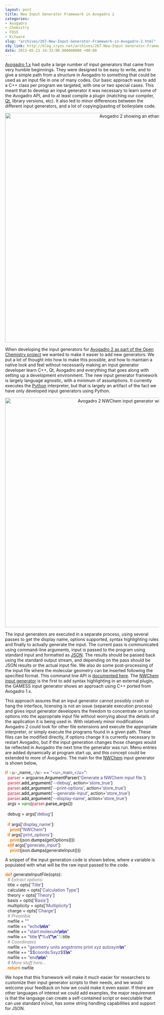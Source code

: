 ```yaml
---
layout: post
title: New Input Generator Framework in Avogadro 2
categories:
- Avogadro
- Chemistry
- FOSS
- Kitware
slug: "archives/267-New-Input-Generator-Framework-in-Avogadro-2.html"
s9y_link: http://blog.cryos.net/archives/267-New-Input-Generator-Framework-in-Avogadro-2.html
date: 2013-05-21 14:33:00.000000000 +00:00
---
```

<span>
<p><a href="http://avogadro.openmolecules.net/">Avogadro 1.x</a> had quite a large number of input generators that came from very humble beginnings. They were designed to be easy to write, and to give a simple path from a structure in Avogadro to something that could be used as an input file in one of many codes. Our basic approach was to add a C++ class per program we targeted, with one or two special cases. This meant that to develop an input generator it was necessary to learn some of the Avogadro API, and to at least compile a plugin (matching our compiler, <a href="http://qt-project.org/">Qt</a>, library versions, etc). It also led to minor differences between the different input generators, and a lot of copying/pasting of boilerplate code.</p>

<center><img src="http://blog.cryos.net/uploads/avogadro-ethane.png" width="871" height="752" alt="Avogadro 2 showing an ethane molecule" /></center>

<p>When developing the input generators for <a href="http://openchemistry.org/">Avogadro 2 as part of the Open Chemistry project</a> we wanted to make it easier to add new generators. We put a lot of thought into how to make this possible, and how to maintain a native look and feel without necessarily making an input generator developer learn C++, Qt, Avogadro and everything that goes along with setting up a development environment. The new input generator framework is largely language agnostic, with a minimum of assumptions. It currently executes the <a href="http://python.org/">Python</a> interpreter, but that is largely an artifact of the fact we have only developed input generators using Python.</p>

<center><img src="http://blog.cryos.net/uploads/avogadro-nwchem-input.png" width="869" height="752" alt="Avogadro 2 NWChem input generator with syntax highlighting" /></center>

<p>The input generators are executed in a separate process, using several passes to get the display name, options supported, syntax highlighting rules and finally to actually generate the input. The current pass is communicated using command-line arguments, input is passed to the program using standard input and formatted as <a href="http://www.json.org/">JSON</a>. The results should be passed back using the standard output stream, and depending on the pass should be JSON results or the actual input file. We also do some post-processing of the input file where the molecular geometry can be inserted following the specified format. This command line API is <a href="http://doc.openchemistry.org/avogadrolibs/api/class_avogadro_1_1_qt_plugins_1_1_input_generator.html#details">documented here</a>. The <a href="https://github.com/OpenChemistry/avogadrolibs/blob/master/avogadro/qtplugins/quantuminput/inputGenerators/nwchem.py">NWChem input generator</a> is the first to add syntax highlighting in an external plugin, the GAMESS input generator shows an approach using C++ ported from Avogadro 1.x.</p>

<p>This approach assures that an input generator cannot possibly crash or hang the interface, licensing is not an issue (separate execution process) and gives input generator developers the freedom to concentrate on turning options into the appropriate input file without worrying about the details of the application it is being used in. With relatively minor modifications Avogadro 2 could look for other file extensions and execute the appropriate interpreter, or simply execute the programs found in a given path. These files can be modified directly, if options change it is currently necessary to restart Avogadro, but if the input generation changes those changes would be reflected in Avogadro the next time the generator was run. Menu entries are added dynamically at program start up, and this concept could be extended to more of Avogadro. The main for the <a href="http://www.nwchem-sw.org/">NWChem</a> input generator is shown below,</p>

<div class="python geshi" style="text-align: left"><span style="color: #ff7700;font-weight:bold;">if</span> <span style="color: #66cc66;">&lt;</span>u<span style="color: #66cc66;">&gt;</span>_name_<span style="color: #66cc66;">&lt;</span>/u<span style="color: #66cc66;">&gt;</span> == <span style="color: #483d8b;">&quot;&lt;u&gt;_main_&lt;/u&gt;&quot;</span>:<br />&#160; <span style="color: #dc143c;">parser</span> = argparse.<span style="color: black;">ArgumentParser</span><span style="color: black;">&#40;</span><span style="color: #483d8b;">'Generate a NWChem input file.'</span><span style="color: black;">&#41;</span><br />&#160; <span style="color: #dc143c;">parser</span>.<span style="color: black;">add_argument</span><span style="color: black;">&#40;</span><span style="color: #483d8b;">'--debug'</span>, action=<span style="color: #483d8b;">'store_true'</span><span style="color: black;">&#41;</span><br />&#160; <span style="color: #dc143c;">parser</span>.<span style="color: black;">add_argument</span><span style="color: black;">&#40;</span><span style="color: #483d8b;">'--print-options'</span>, action=<span style="color: #483d8b;">'store_true'</span><span style="color: black;">&#41;</span><br />&#160; <span style="color: #dc143c;">parser</span>.<span style="color: black;">add_argument</span><span style="color: black;">&#40;</span><span style="color: #483d8b;">'--generate-input'</span>, action=<span style="color: #483d8b;">'store_true'</span><span style="color: black;">&#41;</span><br />&#160; <span style="color: #dc143c;">parser</span>.<span style="color: black;">add_argument</span><span style="color: black;">&#40;</span><span style="color: #483d8b;">'--display-name'</span>, action=<span style="color: #483d8b;">'store_true'</span><span style="color: black;">&#41;</span><br />&#160; args = <span style="color: #008000;">vars</span><span style="color: black;">&#40;</span><span style="color: #dc143c;">parser</span>.<span style="color: black;">parse_args</span><span style="color: black;">&#40;</span><span style="color: black;">&#41;</span><span style="color: black;">&#41;</span><br /><br />&#160; debug = args<span style="color: black;">&#91;</span><span style="color: #483d8b;">'debug'</span><span style="color: black;">&#93;</span><br /><br />&#160; <span style="color: #ff7700;font-weight:bold;">if</span> args<span style="color: black;">&#91;</span><span style="color: #483d8b;">'display_name'</span><span style="color: black;">&#93;</span>:<br />&#160; &#160; <span style="color: #ff7700;font-weight:bold;">print</span><span style="color: black;">&#40;</span><span style="color: #483d8b;">&quot;NWChem&quot;</span><span style="color: black;">&#41;</span><br />&#160; <span style="color: #ff7700;font-weight:bold;">if</span> args<span style="color: black;">&#91;</span><span style="color: #483d8b;">'print_options'</span><span style="color: black;">&#93;</span>:<br />&#160; &#160; <span style="color: #ff7700;font-weight:bold;">print</span><span style="color: black;">&#40;</span>json.<span style="color: black;">dumps</span><span style="color: black;">&#40;</span>getOptions<span style="color: black;">&#40;</span><span style="color: black;">&#41;</span><span style="color: black;">&#41;</span><span style="color: black;">&#41;</span><br />&#160; <span style="color: #ff7700;font-weight:bold;">elif</span> args<span style="color: black;">&#91;</span><span style="color: #483d8b;">'generate_input'</span><span style="color: black;">&#93;</span>:<br />&#160; &#160; <span style="color: #ff7700;font-weight:bold;">print</span><span style="color: black;">&#40;</span>json.<span style="color: black;">dumps</span><span style="color: black;">&#40;</span>generateInput<span style="color: black;">&#40;</span><span style="color: black;">&#41;</span><span style="color: black;">&#41;</span><span style="color: black;">&#41;</span></div>

<p>A snippet of the input generation code is shown below, where a variable is populated with what will be the raw input passed to the code.</p>

<div class="python geshi" style="text-align: left"><span style="color: #ff7700;font-weight:bold;">def</span> generateInputFile<span style="color: black;">&#40;</span>opts<span style="color: black;">&#41;</span>:<br />&#160; <span style="color: #808080; font-style: italic;"># Extract options:</span><br />&#160; title = opts<span style="color: black;">&#91;</span><span style="color: #483d8b;">'Title'</span><span style="color: black;">&#93;</span><br />&#160; calculate = opts<span style="color: black;">&#91;</span><span style="color: #483d8b;">'Calculation Type'</span><span style="color: black;">&#93;</span><br />&#160; theory = opts<span style="color: black;">&#91;</span><span style="color: #483d8b;">'Theory'</span><span style="color: black;">&#93;</span><br />&#160; basis = opts<span style="color: black;">&#91;</span><span style="color: #483d8b;">'Basis'</span><span style="color: black;">&#93;</span><br />&#160; multiplicity = opts<span style="color: black;">&#91;</span><span style="color: #483d8b;">'Multiplicity'</span><span style="color: black;">&#93;</span><br />&#160; charge = opts<span style="color: black;">&#91;</span><span style="color: #483d8b;">'Charge'</span><span style="color: black;">&#93;</span><br />&#160; <span style="color: #808080; font-style: italic;"># Preamble</span><br />&#160; nwfile = <span style="color: #483d8b;">&quot;&quot;</span><br />&#160; nwfile += <span style="color: #483d8b;">&quot;echo<span style="color: #000099; font-weight: bold;">\n</span><span style="color: #000099; font-weight: bold;">\n</span>&quot;</span><br />&#160; nwfile += <span style="color: #483d8b;">&quot;start molecule<span style="color: #000099; font-weight: bold;">\n</span><span style="color: #000099; font-weight: bold;">\n</span>&quot;</span><br />&#160; nwfile += <span style="color: #483d8b;">&quot;title <span style="color: #000099; font-weight: bold;">\&quot;</span>%s<span style="color: #000099; font-weight: bold;">\&quot;</span><span style="color: #000099; font-weight: bold;">\n</span>&quot;</span><span style="color: #66cc66;">%</span>title<br />&#160; <span style="color: #808080; font-style: italic;"># Coordinates</span><br />&#160; nwfile += <span style="color: #483d8b;">&quot;geometry units angstroms print xyz autosym<span style="color: #000099; font-weight: bold;">\n</span>&quot;</span><br />&#160; nwfile += <span style="color: #483d8b;">&quot;$$coords:Sxyz$$<span style="color: #000099; font-weight: bold;">\n</span>&quot;</span><br />&#160; nwfile += <span style="color: #483d8b;">&quot;end<span style="color: #000099; font-weight: bold;">\n</span><span style="color: #000099; font-weight: bold;">\n</span>&quot;</span><br />&#160; <span style="color: #808080; font-style: italic;"># More stuff here...</span><br />&#160; <span style="color: #ff7700;font-weight:bold;">return</span> nwfile</div>

<p>We hope that this framework will make it much easier for researchers to customize their input generator scripts to their needs, and we would welcome your feedback on how we could make it even easier. If there are other languages of interest we could add examples, the major requirement is that the language can create a self-contained script or executable that can use standard in/out, has some string handling capabilities and support for JSON.</p>
</span>
